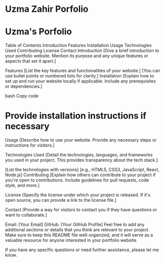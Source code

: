 # Uzma Zahir Porfolio
# Uzma's Porfolio

Table of Contents
Introduction
Features
Installation
Usage
Technologies Used
Contributing
License
Contact
Introduction
[Give a brief introduction to your portfolio website. Mention its purpose and any unique features or aspects that set it apart.]

Features
[List the key features and functionalities of your website.]
[You can use bullet points or numbered lists for clarity.]
Installation
[Explain how to set up and run your website locally if applicable. Include any prerequisites or dependencies.]

bash
Copy code
# Provide installation instructions if necessary
Usage
[Describe how to use your website. Provide any necessary steps or instructions for visitors.]

Technologies Used
[Detail the technologies, languages, and frameworks you used in your project. This provides transparency about the tech stack.]

[List the technologies with versions]
[e.g., HTML5, CSS3, JavaScript, React, Node.js]
Contributing
[Explain how others can contribute to your project if you're open to contributions. Include guidelines for pull requests, code style, and more.]

License
[Specify the license under which your project is released. If it's open source, you can provide a link to the license file.]

Contact
[Provide a way for visitors to contact you if they have questions or want to collaborate.]

Email: [Your Email]
GitHub: [Your GitHub Profile]
Feel free to add any additional sections or details that you think are relevant to your project. Make sure to keep this README file well-organized, and it will serve as a valuable resource for anyone interested in your portfolio website.

If you have any specific questions or need further assistance, please let me know.
